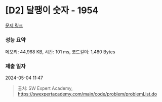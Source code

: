 # [D2] 달팽이 숫자 - 1954 

[문제 링크](https://swexpertacademy.com/main/code/problem/problemDetail.do?contestProbId=AV5PobmqAPoDFAUq) 

### 성능 요약

메모리: 44,968 KB, 시간: 101 ms, 코드길이: 1,480 Bytes

### 제출 일자

2024-05-04 11:47



> 출처: SW Expert Academy, https://swexpertacademy.com/main/code/problem/problemList.do
